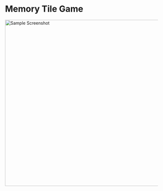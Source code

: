 # Memory Tile Game
<img width="547" alt="Sample Screenshot" src="https://user-images.githubusercontent.com/60059793/144737317-e72bb585-62ba-4d42-8312-ea821d300b87.png">
